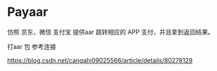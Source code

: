 # Payaar

仿照 京东，微信 支付宝  提供aar 跳转相应的  APP 支付，并且拿到返回结果。


打aar 包 参考连接

https://blog.csdn.net/cangahi09025566/article/details/80278129
